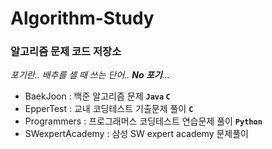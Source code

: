 # Algorithm-Study

### 알고리즘 문제 코드 저장소

_포기란.. 배추를 셀 때 쓰는 단어.. __No 포기__..._

- BaekJoon : 백준 알고리즘 문제 **`Java` `C`**
- EpperTest : 교내 코딩테스트 기출문제 풀이 **`C`**
- Programmers : 프로그래머스 코딩테스트 연습문제 풀이 **`Python`**
- SWexpertAcademy : 삼성 SW expert academy 문제풀이
